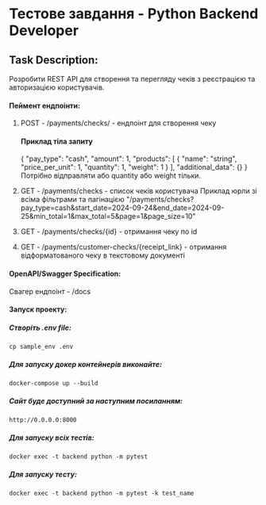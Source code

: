 # Тестове завдання - Python Backend Developer

## Task Description:
Розробити REST API для створення та перегляду чеків з реєстрацією та авторизацією користувачів.

#### Пеймент ендпоінти:
1. POST - /payments/checks/ - ендпоінт для створення чеку
    #### Приклад тіла запиту
    {
    "pay_type": "cash",
    "amount": 1,
    "products": [
        {
        "name": "string",
        "price_per_unit": 1,
        "quantity": 1,
        "weight": 1
        }
    ],
    "additional_data": {}
    }
Потрібно відправляти або quantity або weight тільки.

2. GET - /payments/checks - список чеків користувача
Приклад юрли зі всіма фільтрами та пагінацією
"/payments/checks?pay_type=cash&start_date=2024-09-24&end_date=2024-09-25&min_total=1&max_total=5&page=1&page_size=10"

3. GET - /payments/checks/{id} - отримання чеку по id

4. GET - /payments/customer-checks/{receipt_link} - отримання відформатованого чеку в текстовому документі

#### OpenAPI/Swagger Specification:
Свагер ендпоінт - /docs


#### Запуск проекту:

##### Створіть .env file:
	cp sample_env .env

##### Для запуску докер контейнерів виконайте:
	docker-compose up --build

##### Сайт буде доступний за наступним посиланням:
	http://0.0.0.0:8000

##### Для запуску всіх тестів:
	docker exec -t backend python -m pytest

##### Для запуску тесту:
	docker exec -t backend python -m pytest -k test_name
